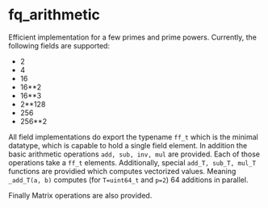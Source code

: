 # fq_arithmetic

Efficient implementation for a few primes and prime powers. Currently, the 
following fields are supported:
- 2
- 4
- 16
- 16**2
- 16**3
- 2**128
- 256
- 256**2

All field implementations do export the typename `ff_t` which is the minimal
datatype, which is capable to hold a single field element.
In addition the basic arithmetic operations `add, sub, inv, mul` are provided.
Each of those operations take a `ff_t` elements. Additionally, special `add_T,
sub_T, mul_T` functions are providied which computes vectorized values. Meaning
`_add_T(a, b)` computes (for `T=uint64_t` and `p=2`) 64 additions in parallel.

Finally Matrix operations are also provided.
